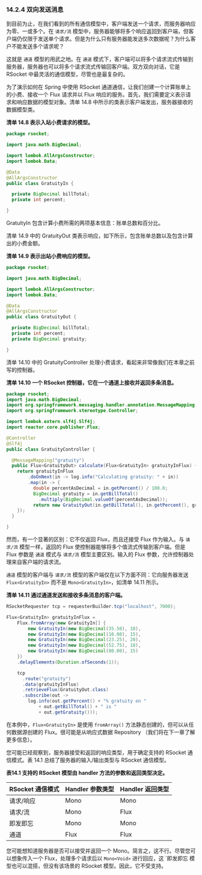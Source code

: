 ### 14.2.4 双向发送消息

到目前为止，在我们看到的所有通信模型中，客户端发送一个请求，而服务器响应为零、一或多个。在 `请求/流` 模型中，服务器能够将多个响应返回到客户端，但客户端仍仅限于发送单个请求。但是为什么只有服务器能发送多次数据呢？为什么客户不能发送多个请求呢？

这就是 `通道` 模型的用武之地。在 `通道` 模式下，客户端可以将多个请求流式传输到服务器，服务器也可以将多个请求流式传输回客户端。双方双向对话，它是 RSocket 中最灵活的通信模型，尽管也是最复杂的。

为了演示如何在 Spring 中使用 RSocket 通道通信，让我们创建一个计算账单上的小费、接收一个 Flux 请求并以 Flux 响应的服务。首先，我们需要定义表示请求和响应数据的模型对象。清单 14.8 中所示的类表示客户端发出，服务器接收的数据模型类。

**清单 14.8 表示入站小费请求的模型。**
```java
package rsocket;

import java.math.BigDecimal;

import lombok.AllArgsConstructor;
import lombok.Data;

@Data
@AllArgsConstructor
public class GratuityIn {

  private BigDecimal billTotal;
  private int percent;

}
```
GratuityIn 包含计算小费所需的两项基本信息：账单总数和百分比。

清单 14.9 中的 GratuityOut 类表示响应，如下所示，包含账单总数以及包含计算出的小费金额。

**清单 14.9 表示出站小费响应的模型。**
```java
package rsocket;

import java.math.BigDecimal;

import lombok.AllArgsConstructor;
import lombok.Data;

@Data
@AllArgsConstructor
public class GratuityOut {

  private BigDecimal billTotal;
  private int percent;
  private BigDecimal gratuity;

}
```

清单 14.10 中的 GratuityController 处理小费请求，看起来非常像我们在本章之前写的控制器。

**清单 14.10 一个 RSocket 控制器，它在一个通道上接收并返回多条消息。**
```java
package rsocket;
import java.math.BigDecimal;
import org.springframework.messaging.handler.annotation.MessageMapping;
import org.springframework.stereotype.Controller;

import lombok.extern.slf4j.Slf4j;
import reactor.core.publisher.Flux;

@Controller
@Slf4j
public class GratuityController {

  @MessageMapping("gratuity")
  public Flux<GratuityOut> calculate(Flux<GratuityIn> gratuityInFlux) {
    return gratuityInFlux
        .doOnNext(in -> log.info("Calculating gratuity: " + in))
        .map(in -> {
          double percentAsDecimal = in.getPercent() / 100.0;
          BigDecimal gratuity = in.getBillTotal()
            .multiply(BigDecimal.valueOf(percentAsDecimal));
          return new GratuityOut(in.getBillTotal(), in.getPercent(), gratuity);
    });
  }

}
```

然而，有一个显著的区别：它不仅返回 Flux，而且还接受 Flux 作为输入。与 `请求/流` 模型一样，返回的 Flux 使控制器能够将多个值流式传输到客户端。但是 Flux 参数是 `通道` 模式与 `请求/流` 模型主要区别。输入的 Flux 参数，允许控制器处理来自客户端的请求流。

`通道` 模型的客户端与 `请求/流` 模型的客户端仅在以下方面不同：它向服务器发送 `Flux<GratuityIn>` 而不是 `Mono<GratuityIn>`，如清单 14.11 所示。

**清单 14.11 通过通道发送和接收多条消息的客户端。**

```java
RSocketRequester tcp = requesterBuilder.tcp("localhost", 7000);

Flux<GratuityIn> gratuityInFlux =
    Flux.fromArray(new GratuityIn[] {
        new GratuityIn(new BigDecimal(35.50), 18),
        new GratuityIn(new BigDecimal(10.00), 15),
        new GratuityIn(new BigDecimal(23.25), 20),
        new GratuityIn(new BigDecimal(52.75), 18),
        new GratuityIn(new BigDecimal(80.00), 15)
    })
    .delayElements(Duration.ofSeconds(1));

    tcp
      .route("gratuity")
      .data(gratuityInFlux)
      .retrieveFlux(GratuityOut.class)
      .subscribe(out ->
        log.info(out.getPercent() + "% gratuity on "
            + out.getBillTotal() + " is "
            + out.getGratuity()));
```

在本例中，`Flux<GratuityIn>` 是使用 `fromArray()` 方法静态创建的，但可以从任何数据源创建的 Flux。很可能是从响应式数据 Repository （我们将在下一章了解更多信息）。

您可能已经观察到，服务器接受和返回的响应类型，用于确定支持的 RSocket 通信模式。表 14.1 总结了服务器的输入/输出类型与 RSocket 通信模型。

**表14.1 支持的 RSocket 模型由 handler 方法的参数和返回类型决定。**

|RSocket 通信模式|Handler 参数类型|Handler 返回类型|
|:----|:---|:---|
|请求/响应|Mono|Mono|
|请求/流|Mono|Flux|
|即发即忘|Mono|Mono<Void>|
|通道|Flux|Flux|

您可能想知道服务器是否可以接受并返回一个 Mono。简言之，这不行。尽管您可以想象传入一个 Flux，处理多个请求后以 `Mono<Void>` 进行回应，这 `即发即忘 模型也可以混搭，但没有该场景的 RSocket 模型。因此，它不受支持。


